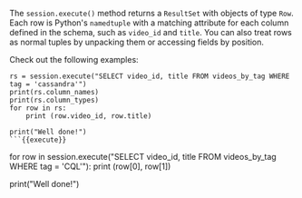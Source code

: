 The `session.execute()` method returns a `ResultSet` with objects of type `Row`. 
Each row is Python's `namedtuple` with a matching attribute for each column defined in the schema, 
such as `video_id` and `title`. You can also treat rows as normal tuples by unpacking them 
or accessing fields by position.

Check out the following examples:

```
rs = session.execute("SELECT video_id, title FROM videos_by_tag WHERE tag = 'cassandra'")
print(rs.column_names)
print(rs.column_types)
for row in rs:
    print (row.video_id, row.title)

print("Well done!")    
```{{execute}}

```
for row in session.execute("SELECT video_id, title FROM videos_by_tag WHERE tag = 'CQL'"):
    print (row[0], row[1])

print("Well done!")    
```{{execute}}